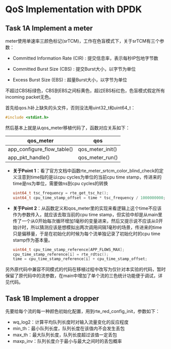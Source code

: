 # QoS Implementation with DPDK

## Task 1A  Implement a meter

meter使用单速率三颜色标记\(srTCM\)，工作在色盲模式下，关于srTCM有三个参数：

* Committed Information Rate \(CIR\) : 提交信息率，表示每秒IP包地字节数

* Committed Burst Size \(CBS\) : 提交Burst大小，以字节为单位
* Excess Burst Size \(EBS\) : 超量Burst大小，以字节为单位

不超过CBS标绿色，CBS到EBS之间标黄色，超过EBS标红色，色盲模式假定所有incoming packet无色。

首先给qos\.h补上缺失的头文件，否则没法用uint32\_t和uint64\_t：

```c++
#include <stdint.h>
```

然后基本上就是从qos\_meter移植代码了，函数对应关系如下：

| qos\_meter                      | qos                  |
| ------------------------------- | -------------------- |
| app\_configure\_flow\_table\(\) | qos\_meter\_init\(\) |
| app\_pkt\_handle\(\)            | qos\_meter\_run\(\)  |

* **关于Point 1**：看了官方文档中函数rte\_meter\_srtcm\_color\_blind\_check的定义注意到time指的是以cpu cycles为单位的当前cpu time stamp，传进来的time是ns为单位，需要做ns到cpu cycles的转换

  ```c++
  uint64_t tsc_frequency = rte_get_tsc_hz();
  uint64_t cpu_time_stamp_offset = time * tsc_frequency / 1000000000;
  ```

* **关于Point 2**：从函数定义和qos\_meter里的实现来看逻辑上这个time不应该作为参数传入，就应该去取当前的cpu time stamp，但实验中却是从main里传了一个从0开始每次循环增加1毫秒的变量进来，然后又提示说不应该从0开始计时，所以猜测应该是想模拟出两次调用间隔1毫秒的场景，传进来的time只是偏移量，于是在初始化的时候为每个流单独记录了初始化时的cpu time stamp作为基本量。

  ```c++
  uint64_t cpu_time_stamp_reference[APP_FLOWS_MAX];
  cpu_time_stamp_reference[i] = rte_rdtsc();
  time = cpu_time_stamp_reference[i] + cpu_time_stamp_offset;
  ```

另外原代码中兼容不同模式的代码在移植过程中改写为仅针对本实验的代码，暂时保留了原代码中的流参数，在main中增加了单个流的三色统计功能便于调试，详见代码。

## Task 1B  Implement a dropper

先要给每个流的每一种颜色初始化配置，用到rte\_red\_config\_init，参数如下：

* wq_log2：计算平均队列长度时对输入流量变化的反应程度
* min_th：最小队列长度，队列长度在该值内不会发生丢包
* max_th：最大队列长度，队列长度超过该值一定丢包
* maxp_inv：队列长度介于最小与最大之间时的丢包概率